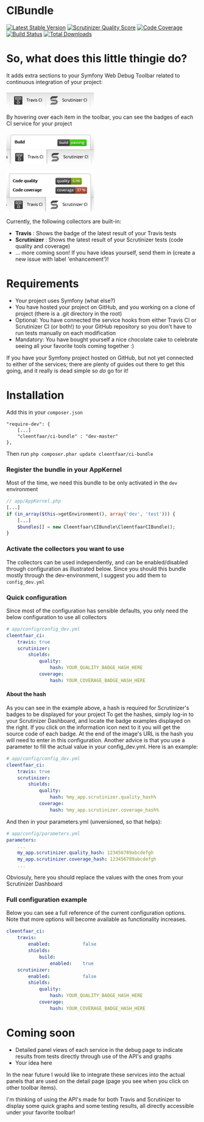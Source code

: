 CIBundle
========================================

[![Latest Stable Version](https://poser.pugx.org/cleentfaar/simplr/version.png)](https://packagist.org/packages/cleentfaar/ci-bundle)
[![Scrutinizer Quality Score](https://scrutinizer-ci.com/g/cleentfaar/CleentfaarCIBundle/badges/quality-score.png?s=f4f2cf0b5120bfe4dce95ebcdac0259dad85424a)](https://scrutinizer-ci.com/g/cleentfaar/CleentfaarCIBundle/)
[![Code Coverage](https://scrutinizer-ci.com/g/cleentfaar/CleentfaarCIBundle/badges/coverage.png?s=c718aeb7ef9ff6f4aa19a55756abba626c299fbb)](https://scrutinizer-ci.com/g/cleentfaar/CleentfaarCIBundle/)
[![Build Status](https://travis-ci.org/cleentfaar/CleentfaarCIBundle.png?branch=master)](http://travis-ci.org/cleentfaar/CleentfaarCIBundle)
[![Total Downloads](https://poser.pugx.org/cleentfaar/ci-bundle/downloads.png)](https://packagist.org/packages/cleentfaar/ci-bundle)


# So, what does this little thingie do?

It adds extra sections to your Symfony Web Debug Toolbar related to continuous integration of your project:

![CIBundle](screenshot.png "CIBundle Screenshot")

By hovering over each item in the toolbar, you can see the badges of each CI service for your project

![CIBundle](screenshot_travis.png "CIBundle Travis Screenshot")

![CIBundle](screenshot_scrutinizer.png "CIBundle Scrutinizer Screenshot")

Currently, the following collectors are built-in:
+ **Travis** : Shows the badge of the latest result of your Travis tests
+ **Scrutinizer** : Shows the latest result of your Scrutinizer tests (code quality and coverage)
+ ... more coming soon! If you have ideas yourself, send them in (create a new issue with label 'enhancement')!


# Requirements

+ Your project uses Symfony (what else?)
+ You have hosted your project on GitHub, and you working on a clone of project (there is a .git directory in the root)
+ Optional: You have connected the service hooks from either Travis CI or Scrutinizer CI (or both!) to your GitHub
repository so you don't have to run tests manually on each modification
+ Mandatory: You have bought yourself a nice chocolate cake to celebrate seeing all your favorite tools coming together :)

If you have your Symfony project hosted on GitHub, but not yet connected to either of the services; there are plenty of
guides out there to get this going, and it really is dead simple so *do* go for it!


# Installation

Add this in your `composer.json`

    "require-dev": {
        [...]
        "cleentfaar/ci-bundle" : "dev-master"
    },

Then run `php composer.phar update cleentfaar/ci-bundle`


### Register the bundle in your AppKernel

Most of the time, we need this bundle to be only activated in the `dev` environment

```php
// app/AppKernel.php
[...]
if (in_array($this->getEnvironment(), array('dev', 'test'))) {
    [...]
    $bundles[] = new Cleentfaar\CIBundle\CleentfaarCIBundle();
}
```

### Activate the collectors you want to use

The collectors can be used independently, and can be enabled/disabled through configuration as illustrated below.
Since you should this bundle mostly through the dev-environment, I suggest you add them to ``config_dev.yml``


### Quick configuration

Since most of the configuration has sensible defaults, you only need the below configuration to use all collectors

```yaml
# app/config/config_dev.yml
cleentfaar_ci:
    travis: true
    scrutinizer:
        shields:
            quality:
                hash: YOUR_QUALITY_BADGE_HASH_HERE
            coverage:
                hash: YOUR_COVERAGE_BADGE_HASH_HERE
```

#### About the hash
As you can see in the example above, a hash is required for Scrutinizer's badges to be displayed for your project
To get the hashes, simply log-in to your Scrutinizer Dashboard, and locate the badge examples displayed on the right.
If you click on the information icon next to it you will get the source code of each badge. At the end of the image's URL
 is the hash you will need to enter in this configuration.
Another advice is that you use a parameter to fill the actual value in your config_dev.yml. Here is an example:

```yaml
# app/config/config_dev.yml
cleentfaar_ci:
    travis: true
    scrutinizer:
        shields:
            quality:
                hash: %my_app.scrutinizer.quality_hash%
            coverage:
                hash: %my_app.scrutinizer.coverage_hash%
```

And then in your parameters.yml (unversioned, so that helps):

```yaml
# app/config/parameters.yml
parameters:
    ...
    my_app.scrutinizer.quality_hash: 123456789abcdefgh
    my_app.scrutinizer.coverage_hash: 123456789abcdefgh
    ...
```

Obviosuly, here you should replace the values with the ones from your Scrutinizer Dashboard


### Full configuration example

Below you can see a full reference of the current configuration options. Note that more options will become available as
functionality increases.

```yaml
cleentfaar_ci:
    travis:
        enabled:            false
        shields:
            build:
                enabled:    true
    scrutinizer:
        enabled:            false
        shields:
            quality:
                hash: YOUR_QUALITY_BADGE_HASH_HERE
            coverage:
                hash: YOUR_COVERAGE_BADGE_HASH_HERE
```

# Coming soon

+ Detailed panel views of each service in the debug page to indicate results from tests directly through use of the API's and graphs
+ Your idea here

In the near future I would like to integrate these services into the actual panels that are used on the detail page
(page you see when you click on other toolbar items).

I'm thinking of using the API's made for both Travis and Scrutinizer to display some quick graphs and some testing results,
all directly accessible under your favorite toolbar!